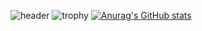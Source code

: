 ![header](https://capsule-render.vercel.app/api?type=waving&text=Hello&color=auto)
![trophy](https://github-profile-trophy.vercel.app/?username=wavgado&theme=onedark)
[![Anurag's GitHub stats](https://github-readme-stats.vercel.app/api?username=wavgado&theme=dark)](https://github.com/anuraghazra/github-readme-stats)
